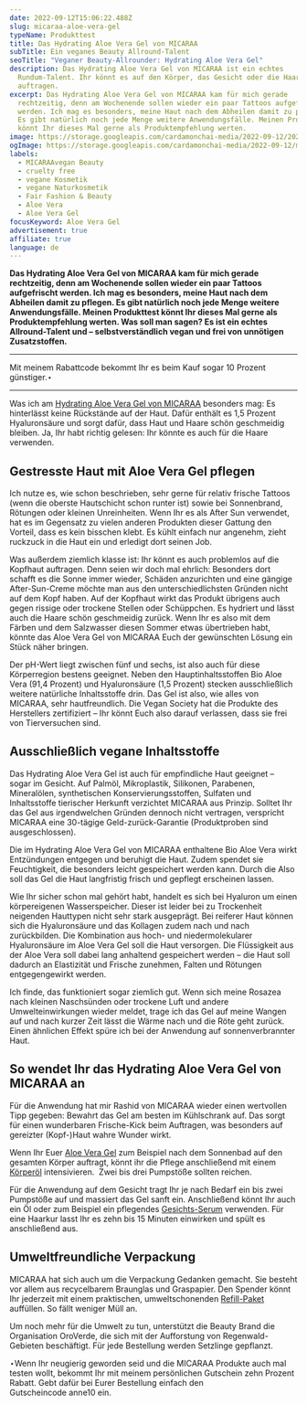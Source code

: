 ```yaml
---
date: 2022-09-12T15:06:22.488Z
slug: micaraa-aloe-vera-gel
typeName: Produkttest
title: Das Hydrating Aloe Vera Gel von MICARAA
subTitle: Ein veganes Beauty Allround-Talent
seoTitle: "Veganer Beauty-Allrounder: Hydrating Aloe Vera Gel"
description: Das Hydrating Aloe Vera Gel von MICARAA ist ein echtes
  Rundum-Talent. Ihr könnt es auf den Körper, das Gesicht oder die Haare
  auftragen.
excerpt: Das Hydrating Aloe Vera Gel von MICARAA kam für mich gerade
  rechtzeitig, denn am Wochenende sollen wieder ein paar Tattoos aufgefrischt
  werden. Ich mag es besonders, meine Haut nach dem Abheilen damit zu pflegen.
  Es gibt natürlich noch jede Menge weitere Anwendungsfälle. Meinen Produkttest
  könnt Ihr dieses Mal gerne als Produktempfehlung werten.
image: https://storage.googleapis.com/cardamonchai-media/2022-09-12/2022-09-12-micaraa-aloe-vera-gel-jpg-imagine-080808_625240_2048_1536/640.webp
ogImage: https://storage.googleapis.com/cardamonchai-media/2022-09-12/micaraa-aloe-vera-gel-fb-jpeg-imagine-080808_62513f_1200_628/640.webp
labels:
  - MICARAAvegan Beauty
  - cruelty free
  - vegane Kosmetik
  - vegane Naturkosmetik
  - Fair Fashion & Beauty
  - Aloe Vera
  - Aloe Vera Gel
focusKeyword: Aloe Vera Gel
advertisement: true
affiliate: true
language: de
---
```

**Das Hydrating Aloe Vera Gel von MICARAA kam für mich gerade rechtzeitig, denn am Wochenende sollen wieder ein paar Tattoos aufgefrischt werden. Ich mag es besonders, meine Haut nach dem Abheilen damit zu pflegen. Es gibt natürlich noch jede Menge weitere Anwendungsfälle. Meinen Produkttest könnt Ihr dieses Mal gerne als Produktempfehlung werten. Was soll man sagen? Es ist ein echtes Allround-Talent und – selbstverständlich vegan und frei von unnötigen Zusatzstoffen.**

---

Mit meinem Rabattcode bekommt Ihr es beim Kauf sogar 10 Prozent günstiger.⋆

---

Was ich am [Hydrating Aloe Vera Gel von MICARAA](https://tidd.ly/3Qyb5Wh) besonders mag: Es hinterlässt keine Rückstände auf der Haut. Dafür enthält es 1,5 Prozent Hyaluronsäure und sorgt dafür, dass Haut und Haare schön geschmeidig bleiben. Ja, Ihr habt richtig gelesen: Ihr könnte es auch für die Haare verwenden.

## Gestresste Haut mit Aloe Vera Gel pflegen

Ich nutze es, wie schon beschrieben, sehr gerne für relativ frische Tattoos (wenn die oberste Hautschicht schon runter ist) sowie bei Sonnenbrand, Rötungen oder kleinen Unreinheiten. Wenn Ihr es als After Sun verwendet, hat es im Gegensatz zu vielen anderen Produkten dieser Gattung den Vorteil, dass es kein bisschen klebt. Es kühlt einfach nur angenehm, zieht ruckzuck in die Haut ein und erledigt dort seinen Job.

Was außerdem ziemlich klasse ist: Ihr könnt es auch problemlos auf die Kopfhaut auftragen. Denn seien wir doch mal ehrlich: Besonders dort schafft es die Sonne immer wieder, Schäden anzurichten und eine gängige After-Sun-Creme möchte man aus den unterschiedlichsten Gründen nicht auf dem Kopf haben. Auf der Kopfhaut wirkt das Produkt übrigens auch gegen rissige oder trockene Stellen oder Schüppchen. Es hydriert und lässt auch die Haare schön geschmeidig zurück. Wenn Ihr es also mit dem Färben und dem Salzwasser diesen Sommer etwas übertrieben habt, könnte das Aloe Vera Gel von MICARAA Euch der gewünschten Lösung ein Stück näher bringen.

Der pH-Wert liegt zwischen fünf und sechs, ist also auch für diese Körperregion bestens geeignet. Neben den Hauptinhaltsstoffen Bio Aloe Vera (91,4 Prozent) und Hyaluronsäure (1,5 Prozent) stecken ausschließlich weitere natürliche Inhaltsstoffe drin. Das Gel ist also, wie alles von MICARAA, sehr hautfreundlich. Die Vegan Society hat die Produkte des Herstellers zertifiziert – Ihr könnt Euch also darauf verlassen, dass sie frei von Tierversuchen sind.

<Gallery name="micaraa-aloe-vera-gel-1" />

## Ausschließlich vegane Inhaltsstoffe

Das Hydrating Aloe Vera Gel ist auch für empfindliche Haut geeignet – sogar im Gesicht. Auf Palmöl, Mikroplastik, Silikonen, Parabenen, Mineralölen, synthetischen Konservierungsstoffen, Sulfaten und Inhaltsstoffe tierischer Herkunft verzichtet MICARAA aus Prinzip. Solltet Ihr das Gel aus irgendwelchen Gründen dennoch nicht vertragen, verspricht MICARAA eine 30-tägige Geld-zurück-Garantie (Produktproben sind ausgeschlossen).

Die im Hydrating Aloe Vera Gel von MICARAA enthaltene Bio Aloe Vera wirkt Entzündungen entgegen und beruhigt die Haut. Zudem spendet sie Feuchtigkeit, die besonders leicht gespeichert werden kann. Durch die Also soll das Gel die Haut langfristig frisch und gepflegt erscheinen lassen.

Wie Ihr sicher schon mal gehört habt, handelt es sich bei Hyaluron um einen körpereigenen Wasserspeicher. Dieser ist leider bei zu Trockenheit neigenden Hauttypen nicht sehr stark ausgeprägt. Bei reiferer Haut können sich die Hyaluronsäure und das Kollagen zudem nach und nach zurückbilden. Die Kombination aus hoch- und niedermolekularer Hyaluronsäure im Aloe Vera Gel soll die Haut versorgen. Die Flüssigkeit aus der Aloe Vera soll dabei lang anhaltend gespeichert werden – die Haut soll dadurch an Elastizität und Frische zunehmen, Falten und Rötungen entgegengewirkt werden.

Ich finde, das funktioniert sogar ziemlich gut. Wenn sich meine Rosazea nach kleinen Naschsünden oder trockene Luft und andere Umwelteinwirkungen wieder meldet, trage ich das Gel auf meine Wangen auf und nach kurzer Zeit lässt die Wärme nach und die Röte geht zurück. Einen ähnlichen Effekt spüre ich bei der Anwendung auf sonnenverbrannter Haut.

## So wendet Ihr das Hydrating Aloe Vera Gel von MICARAA an

Für die Anwendung hat mir Rashid von MICARAA wieder einen wertvollen Tipp gegeben: Bewahrt das Gel am besten im Kühlschrank auf. Das sorgt für einen wunderbaren Frische-Kick beim Auftragen, was besonders auf gereizter (Kopf-)Haut wahre Wunder wirkt.

Wenn Ihr Euer [Aloe Vera Gel](https://tidd.ly/3Qyb5Wh) zum Beispiel nach dem Sonnenbad auf den gesamten Körper auftragt, könnt ihr die Pflege anschließend mit einem [Körperöl](https://tidd.ly/3RVzTbR) intensivieren.  Zwei bis drei Pumpstöße sollten reichen.

Für die Anwendung auf dem Gesicht tragt Ihr je nach Bedarf ein bis zwei Pumpstöße auf und massiert das Gel sanft ein. Anschließend könnt Ihr auch ein Öl oder zum Beispiel ein pflegendes [Gesichts-Serum](/2022/07/micaraa-bakuchiol-face-serum/) verwenden. Für eine Haarkur lasst Ihr es zehn bis 15 Minuten einwirken und spült es anschließend aus.

## Umweltfreundliche Verpackung

MICARAA hat sich auch um die Verpackung Gedanken gemacht. Sie besteht vor allem aus recycelbarem Braunglas und Graspapier. Den Spender könnt Ihr jederzeit mit einem praktischen, umweltschonenden [Refill-Paket](https://tidd.ly/3U6T4RR) auffüllen. So fällt weniger Müll an.

Um noch mehr für die Umwelt zu tun, unterstützt die Beauty Brand die Organisation OroVerde, die sich mit der Aufforstung von Regenwald-Gebieten beschäftigt. Für jede Bestellung werden Setzlinge gepflanzt.

⋆Wenn Ihr neugierig geworden seid und die MICARAA Produkte auch mal testen wollt, bekommt Ihr mit meinem persönlichen Gutschein zehn Prozent Rabatt. Gebt dafür bei Eurer Bestellung einfach den Gutscheincode anne10 ein.

<Gallery name="micaraa-aloe-vera-gel-2" />
